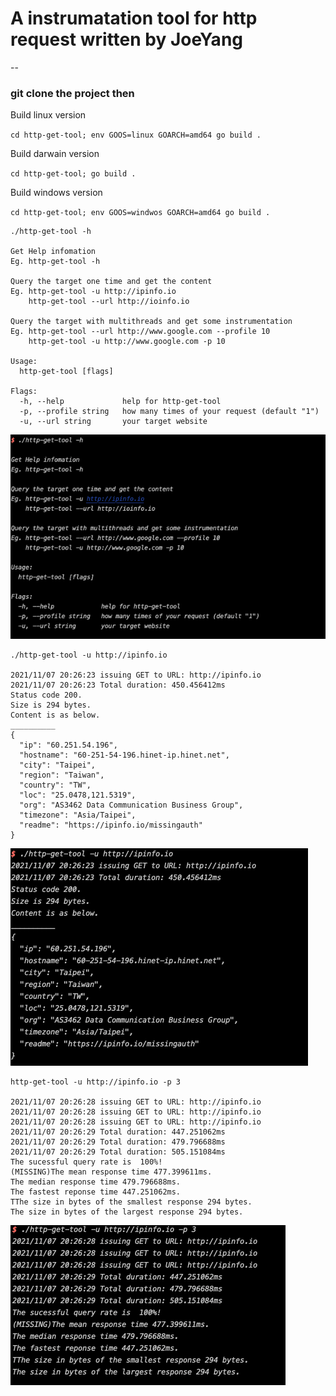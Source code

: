 # A instrumatation tool for http request written by JoeYang

--

### git clone the project then

Build linux version

`cd http-get-tool; env GOOS=linux GOARCH=amd64 go build . `

Build darwain version

`cd http-get-tool; go build . `

Build windows version

`cd http-get-tool; env GOOS=windwos GOARCH=amd64 go build . `

```
./http-get-tool -h

Get Help infomation
Eg. http-get-tool -h

Query the target one time and get the content
Eg. http-get-tool -u http://ipinfo.io
    http-get-tool --url http://ioinfo.io

Query the target with multithreads and get some instrumentation
Eg. http-get-tool --url http://www.google.com --profile 10
    http-get-tool -u http://www.google.com -p 10

Usage:
  http-get-tool [flags]

Flags:
  -h, --help             help for http-get-tool
  -p, --profile string   how many times of your request (default "1")
  -u, --url string       your target website

```

![help](./help.png)

```
./http-get-tool -u http://ipinfo.io

2021/11/07 20:26:23 issuing GET to URL: http://ipinfo.io
2021/11/07 20:26:23 Total duration: 450.456412ms
Status code 200.
Size is 294 bytes.
Content is as below.
__________
{
  "ip": "60.251.54.196",
  "hostname": "60-251-54-196.hinet-ip.hinet.net",
  "city": "Taipei",
  "region": "Taiwan",
  "country": "TW",
  "loc": "25.0478,121.5319",
  "org": "AS3462 Data Communication Business Group",
  "timezone": "Asia/Taipei",
  "readme": "https://ipinfo.io/missingauth"
}
```

![conten](./content.png)

```
http-get-tool -u http://ipinfo.io -p 3

2021/11/07 20:26:28 issuing GET to URL: http://ipinfo.io
2021/11/07 20:26:28 issuing GET to URL: http://ipinfo.io
2021/11/07 20:26:28 issuing GET to URL: http://ipinfo.io
2021/11/07 20:26:29 Total duration: 447.251062ms
2021/11/07 20:26:29 Total duration: 479.796688ms
2021/11/07 20:26:29 Total duration: 505.151084ms
The sucessful query rate is  100%!
(MISSING)The mean response time 477.399611ms.
The median response time 479.796688ms.
The fastest reponse time 447.251062ms.
TThe size in bytes of the smallest response 294 bytes.
The size in bytes of the largest response 294 bytes.

```

![parallel-query](./parallel-query.png)
